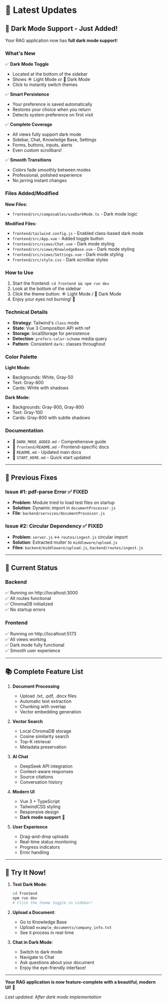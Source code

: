 # 🎉 Latest Updates

## 🌙 Dark Mode Support - Just Added!

Your RAG application now has **full dark mode support**!

### What's New

✅ **Dark Mode Toggle**
- Located at the bottom of the sidebar
- Shows ☀️ Light Mode or 🌙 Dark Mode
- Click to instantly switch themes

✅ **Smart Persistence**
- Your preference is saved automatically
- Restores your choice when you return
- Detects system preference on first visit

✅ **Complete Coverage**
- All views fully support dark mode
- Sidebar, Chat, Knowledge Base, Settings
- Forms, buttons, inputs, alerts
- Even custom scrollbars!

✅ **Smooth Transitions**
- Colors fade smoothly between modes
- Professional, polished experience
- No jarring instant changes

### Files Added/Modified

**New Files:**
- `frontend/src/composables/useDarkMode.ts` - Dark mode logic

**Modified Files:**
- `frontend/tailwind.config.js` - Enabled class-based dark mode
- `frontend/src/App.vue` - Added toggle button
- `frontend/src/views/Chat.vue` - Dark mode styling
- `frontend/src/views/KnowledgeBase.vue` - Dark mode styling
- `frontend/src/views/Settings.vue` - Dark mode styling
- `frontend/src/style.css` - Dark scrollbar styles

### How to Use

1. Start the frontend: `cd frontend && npm run dev`
2. Look at the bottom of the sidebar
3. Click the theme button: ☀️ Light Mode / 🌙 Dark Mode
4. Enjoy your eyes not burning! 👀

### Technical Details

- **Strategy**: Tailwind's `class` mode
- **State**: Vue 3 Composition API with ref
- **Storage**: localStorage for persistence
- **Detection**: `prefers-color-scheme` media query
- **Pattern**: Consistent `dark:` classes throughout

### Color Palette

**Light Mode:**
- Backgrounds: White, Gray-50
- Text: Gray-800
- Cards: White with shadows

**Dark Mode:**
- Backgrounds: Gray-900, Gray-800
- Text: Gray-100
- Cards: Gray-800 with subtle shadows

### Documentation

- 📖 `DARK_MODE_ADDED.md` - Comprehensive guide
- 📖 `frontend/README.md` - Frontend-specific docs
- 📖 `README.md` - Updated main docs
- 📖 `START_HERE.md` - Quick start updated

---

## 🐛 Previous Fixes

### Issue #1: pdf-parse Error ✅ FIXED
- **Problem**: Module tried to load test files on startup
- **Solution**: Dynamic import in `documentProcessor.js`
- **File**: `backend/services/documentProcessor.js`

### Issue #2: Circular Dependency ✅ FIXED
- **Problem**: `server.js` ↔ `routes/ingest.js` circular import
- **Solution**: Extracted multer to `middleware/upload.js`
- **Files**: `backend/middleware/upload.js`, `backend/routes/ingest.js`

---

## 🚀 Current Status

### Backend
✅ Running on http://localhost:3000  
✅ All routes functional  
✅ ChromaDB initialized  
✅ No startup errors  

### Frontend
✅ Running on http://localhost:5173  
✅ All views working  
✅ Dark mode fully functional  
✅ Smooth user experience  

---

## 📚 Complete Feature List

1. **Document Processing**
   - Upload .txt, .pdf, .docx files
   - Automatic text extraction
   - Chunking with overlap
   - Vector embedding generation

2. **Vector Search**
   - Local ChromaDB storage
   - Cosine similarity search
   - Top-K retrieval
   - Metadata preservation

3. **AI Chat**
   - DeepSeek API integration
   - Context-aware responses
   - Source citations
   - Conversation history

4. **Modern UI**
   - Vue 3 + TypeScript
   - TailwindCSS styling
   - Responsive design
   - **Dark mode support** 🌙

5. **User Experience**
   - Drag-and-drop uploads
   - Real-time status monitoring
   - Progress indicators
   - Error handling

---

## 🎯 Try It Now!

1. **Test Dark Mode**:
   ```bash
   cd frontend
   npm run dev
   # Click the theme toggle in sidebar!
   ```

2. **Upload a Document**:
   - Go to Knowledge Base
   - Upload `example_documents/company_info.txt`
   - See it process in real-time

3. **Chat in Dark Mode**:
   - Switch to dark mode
   - Navigate to Chat
   - Ask questions about your document
   - Enjoy the eye-friendly interface!

---

**Your RAG application is now feature-complete with a beautiful, modern UI!** 🎉

*Last updated: After dark mode implementation*

